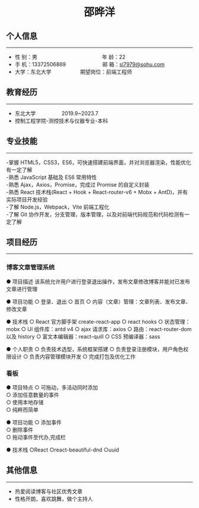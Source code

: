  <center>
     <h1>邵晔洋</h1>
 </center>

## 个人信息

---

- 性 别：男&emsp;&emsp;&emsp;&emsp;&emsp;&emsp;&emsp;&emsp;&emsp;&emsp;&emsp;&emsp;&ensp;年 龄：22
- 手 机：13372506869 &emsp;&emsp;&emsp;&emsp;&emsp;&emsp;&ensp; 邮 箱：sl7979@sohu.com
- 大学：东北大学 &emsp;&emsp;&emsp;&emsp;&emsp; 期望岗位：前端工程师

## 教育经历

---

- 东北大学&emsp;&emsp;&emsp;&emsp;&emsp;2019.9~2023.7&emsp;&emsp;&emsp;&emsp;
- 控制工程学院-测控技术与仪器专业-本科

## 专业技能

---

-掌握 HTML5，CSS3，ES6，可快速搭建前端界面，并对浏览器渲染，性能优化有一定了解  
-熟悉 JavaScript 基础及 ES6 常用特性  
-熟悉 Ajax，Axios，Promise，完成过 Promise 的自定义封装  
-熟悉 React 技术栈(React + Hook + React-router-v6 + Mobx + AntD)，并有实际项目开发经验  
-了解 Node.js，Webpack，Vite 前端工程化  
-了解 Git 协作开发，分支管理，版本管理，以及对前端代码规范和代码检测有一定了解

## 项目经历

---

### 博客文章管理系统

● 项目描述
该系统允许用户进行登录退出操作，发布文章修改博客并能对已发布文章进行管理

● 项目功能
○ 登录、退出
○ 首页
○ 内容（文章）管理：文章列表、发布文章、修改文章

● 技术栈
○ React 官方脚手架 create-react-app
○ react hooks
○ 状态管理：mobx
○ UI 组件库：antd v4
○ ajax 请求库：axios
○ 路由：react-router-dom 以及 history
○ 富文本编辑器：react-quill
○ CSS 预编译器：sass

● 个人职责
○ 负责技术选型，系统框架搭建
○ 负责登录注册模块，用户角色权限设计
○ 负责内容管理模块开发
○ 完成打包及优化工作

### 看板

● 项目特点
○ 可拖动，多活动同时添加  
○ 添加任意数量的事件  
○ 使用本地存储  
○ 纯粹而简单

● 项目功能
○ 添加事件  
○ 删除事件  
○ 拖动事件至代办,完成栏

● 技术栈
○React
○react-beautiful-dnd
○uuid

## 其他信息

---

- 热爱阅读博客与社区优秀文章
- 性格开朗，喜欢跳舞，做个主持人
